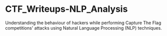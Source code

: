 # CTF_Writeups-NLP_Analysis

Understanding the behaviour of hackers while performing Capture The Flag competitions' attacks using Natural Language Processing (NLP) techniques.
